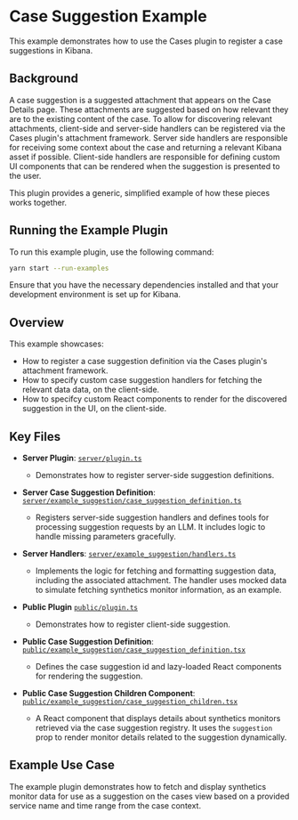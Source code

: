 # Case Suggestion Example

This example demonstrates how to use the Cases plugin to register a case suggestions in Kibana.

## Background

A case suggestion is a suggested attachment that appears on the Case Details page. These attachments are suggested based on how relevant they are to the existing content of the case. To allow for discovering relevant attachments, client-side and server-side handlers can be registered via the Cases plugin's attachment framework. Server side handlers are responsible for receiving some context about the case and returning a relevant Kibana asset if possible. Client-side handlers are responsible for defining custom UI components that can be rendered when the suggestion is presented to the user.

This plugin provides a generic, simplified example of how these pieces works together.

## Running the Example Plugin

To run this example plugin, use the following command:

```bash
yarn start --run-examples
```

Ensure that you have the necessary dependencies installed and that your development environment is set up for Kibana.

## Overview

This example showcases:

- How to register a case suggestion definition via the Cases plugin's attachment framework.
- How to specify custom case suggestion handlers for fetching the relevant data data, on the client-side.
- How to specifcy custom React components to render for the discovered suggestion in the UI, on the client-side.

## Key Files

- **Server Plugin**: [`server/plugin.ts`](./server/plugin.ts)

  - Demonstrates how to register server-side suggestion definitions.

- **Server Case Suggestion Definition**: [`server/example_suggestion/case_suggestion_definition.ts`](./server/example_suggestion/case_suggestion_definition.ts)

  - Registers server-side suggestion handlers and defines tools for processing suggestion requests by an LLM. It includes logic to handle missing parameters gracefully.

- **Server Handlers**: [`server/example_suggestion/handlers.ts`](./server/example_suggestion/handlers.ts)

  - Implements the logic for fetching and formatting suggestion data, including the associated attachment. The handler uses mocked data to simulate fetching synthetics monitor information, as an example.

- **Public Plugin** [`public/plugin.ts`](./public/plugin.ts)

  - Demonstrates how to register client-side suggestion.

- **Public Case Suggestion Definition**: [`public/example_suggestion/case_suggestion_definition.tsx`](./public/example_suggestion/case_suggestion_definition.tsx)

  - Defines the case suggestion id and lazy-loaded React components for rendering the suggestion.

- **Public Case Suggestion Children Component**: [`public/example_suggestion/case_suggestion_children.tsx`](./public/example_suggestion/case_suggestion_children.tsx)

  - A React component that displays details about synthetics monitors retrieved via the case suggestion registry. It uses the `suggestion` prop to render monitor details related to the suggestion dynamically.

## Example Use Case

The example plugin demonstrates how to fetch and display synthetics monitor data for use as a suggestion on the cases view based on a provided service name and time range from the case context.
